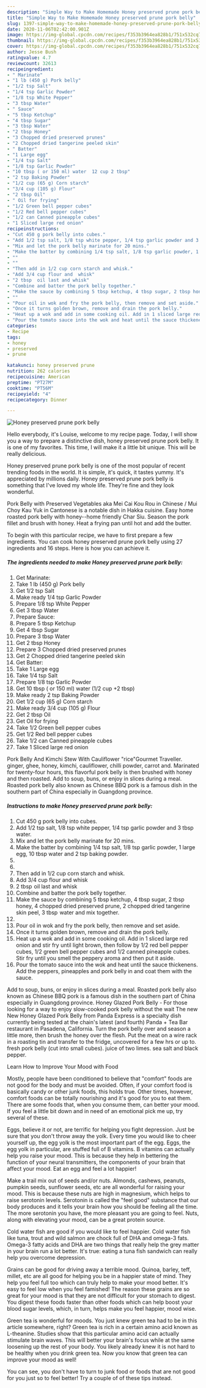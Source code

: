 ```yaml
---
description: "Simple Way to Make Homemade Honey preserved prune pork belly"
title: "Simple Way to Make Homemade Honey preserved prune pork belly"
slug: 1397-simple-way-to-make-homemade-honey-preserved-prune-pork-belly
date: 2020-11-06T02:42:00.901Z
image: https://img-global.cpcdn.com/recipes/f353b3964ea828b1/751x532cq70/honey-preserved-prune-pork-belly-recipe-main-photo.jpg
thumbnail: https://img-global.cpcdn.com/recipes/f353b3964ea828b1/751x532cq70/honey-preserved-prune-pork-belly-recipe-main-photo.jpg
cover: https://img-global.cpcdn.com/recipes/f353b3964ea828b1/751x532cq70/honey-preserved-prune-pork-belly-recipe-main-photo.jpg
author: Jesse Bush
ratingvalue: 4.7
reviewcount: 32613
recipeingredient:
- " Marinate"
- "1 lb (450 g) Pork belly"
- "1/2 tsp Salt"
- "1/4 tsp Garlic Powder"
- "1/8 tsp White Pepper"
- "3 tbsp Water"
- " Sauce"
- "5 tbsp Ketchup"
- "4 tbsp Sugar"
- "3 tbsp Water"
- "2 tbsp Honey"
- "3 Chopped dried preserved prunes"
- "2 Chopped dried tangerine peeled skin"
- " Batter"
- "1 Large egg"
- "1/4 tsp Salt"
- "1/8 tsp Garlic Powder"
- "10 tbsp ( or 150 ml) water  12 cup 2 tbsp"
- "2 tsp Baking Powder"
- "1/2 cup (65 g) Corn starch"
- "3/4 cup (105 g) Flour"
- "2 tbsp Oil"
- " Oil for frying"
- "1/2 Green bell pepper cubes"
- "1/2 Red bell pepper cubes"
- "1/2 can Canned pineapple cubes"
- "1 Sliced large red onion"
recipeinstructions:
- "Cut 450 g pork belly into cubes."
- "Add 1/2 tsp salt, 1/8 tsp white pepper, 1/4 tsp garlic powder and 3 tbsp water."
- "Mix and let the pork belly marinate for 20 mins."
- "Make the batter by combining 1/4 tsp salt, 1/8 tsp garlic powder, 1 large egg, 10 tbsp water and 2 tsp baking powder."
- ""
- ""
- "Then add in 1/2 cup corn starch and whisk."
- "Add 3/4 cup flour and  whisk"
- "2 tbsp  oil last and whisk"
- "Combine and batter the pork belly together."
- "Make the sauce by combining 5 tbsp ketchup, 4 tbsp sugar, 2 tbsp honey, 4 chopped dried preserved prune,  2 chopped dried tangerine skin peel, 3 tbsp  water and mix together."
- ""
- "Pour oil in wok and fry the pork belly, then remove and set aside."
- "Once it turns golden brown, remove and drain the pork belly."
- "Heat up a wok and add in some cooking oil. Add in 1 sliced large red onion and stir fry until light brown, then follow by 1/2 red bell pepper cubes,  1/2 green bell pepper cubes and 1/2 canned pineapple cubes. Stir fry until you smell the peppery aroma and then put it aside."
- "Pour the tomato sauce into the wok and heat until the sauce thickenens. Add the peppers, pineapples and pork belly in and coat them with the sauce."
categories:
- Recipe
tags:
- honey
- preserved
- prune

katakunci: honey preserved prune 
nutrition: 262 calories
recipecuisine: American
preptime: "PT27M"
cooktime: "PT56M"
recipeyield: "4"
recipecategory: Dinner

---
```



![Honey preserved prune pork belly](https://img-global.cpcdn.com/recipes/f353b3964ea828b1/751x532cq70/honey-preserved-prune-pork-belly-recipe-main-photo.jpg)

Hello everybody, it's Louise, welcome to my recipe page. Today, I will show you a way to prepare a distinctive dish, honey preserved prune pork belly. It is one of my favorites. This time, I will make it a little bit unique. This will be really delicious.

Honey preserved prune pork belly is one of the most popular of recent trending foods in the world. It is simple, it's quick, it tastes yummy. It's appreciated by millions daily. Honey preserved prune pork belly is something that I've loved my whole life. They're fine and they look wonderful.

Pork Belly with Preserved Vegetables aka Mei Cai Kou Rou in Chinese / Mui Choy Kau Yuk in Cantonese is a notable dish in Hakka cuisine. Easy home roasted pork belly with honey--home friendly Char Siu. Season the pork fillet and brush with honey. Heat a frying pan until hot and add the butter.


To begin with this particular recipe, we have to first prepare a few ingredients. You can cook honey preserved prune pork belly using 27 ingredients and 16 steps. Here is how you can achieve it.

<!--inarticleads1-->

##### The ingredients needed to make Honey preserved prune pork belly:

1. Get  Marinate:
1. Take 1 lb (450 g) Pork belly
1. Get 1/2 tsp Salt
1. Make ready 1/4 tsp Garlic Powder
1. Prepare 1/8 tsp White Pepper
1. Get 3 tbsp Water
1. Prepare  Sauce:
1. Prepare 5 tbsp Ketchup
1. Get 4 tbsp Sugar
1. Prepare 3 tbsp Water
1. Get 2 tbsp Honey
1. Prepare 3 Chopped dried preserved prunes
1. Get 2 Chopped dried tangerine peeled skin
1. Get  Batter:
1. Take 1 Large egg
1. Take 1/4 tsp Salt
1. Prepare 1/8 tsp Garlic Powder
1. Get 10 tbsp ( or 150 ml) water  (1/2 cup +2 tbsp)
1. Make ready 2 tsp Baking Powder
1. Get 1/2 cup (65 g) Corn starch
1. Make ready 3/4 cup (105 g) Flour
1. Get 2 tbsp Oil
1. Get  Oil for frying
1. Take 1/2 Green bell pepper cubes
1. Get 1/2 Red bell pepper cubes
1. Take 1/2 can Canned pineapple cubes
1. Take 1 Sliced large red onion


Pork Belly And Kimchi Stew With Cauliflower &#34;rice&#34;Gourmet Traveller. ginger, ghee, honey, kimchi, cauliflower, chilli powder, carrot and. Marinated for twenty-four hours, this flavorful pork belly is then brushed with honey and then roasted. Add to soup, buns, or enjoy in slices during a meal. Roasted pork belly also known as Chinese BBQ pork is a famous dish in the southern part of China especially in Guangdong province. 

<!--inarticleads2-->

##### Instructions to make Honey preserved prune pork belly:

1. Cut 450 g pork belly into cubes.
1. Add 1/2 tsp salt, 1/8 tsp white pepper, 1/4 tsp garlic powder and 3 tbsp water.
1. Mix and let the pork belly marinate for 20 mins.
1. Make the batter by combining 1/4 tsp salt, 1/8 tsp garlic powder, 1 large egg, 10 tbsp water and 2 tsp baking powder.
1. 
1. 
1. Then add in 1/2 cup corn starch and whisk.
1. Add 3/4 cup flour and  whisk
1. 2 tbsp  oil last and whisk
1. Combine and batter the pork belly together.
1. Make the sauce by combining 5 tbsp ketchup, 4 tbsp sugar, 2 tbsp honey, 4 chopped dried preserved prune,  2 chopped dried tangerine skin peel, 3 tbsp  water and mix together.
1. 
1. Pour oil in wok and fry the pork belly, then remove and set aside.
1. Once it turns golden brown, remove and drain the pork belly.
1. Heat up a wok and add in some cooking oil. Add in 1 sliced large red onion and stir fry until light brown, then follow by 1/2 red bell pepper cubes,  1/2 green bell pepper cubes and 1/2 canned pineapple cubes. Stir fry until you smell the peppery aroma and then put it aside.
1. Pour the tomato sauce into the wok and heat until the sauce thickenens. Add the peppers, pineapples and pork belly in and coat them with the sauce.


Add to soup, buns, or enjoy in slices during a meal. Roasted pork belly also known as Chinese BBQ pork is a famous dish in the southern part of China especially in Guangdong province. Honey Glazed Pork Belly - For those looking for a way to enjoy slow-cooked pork belly without the wait The new New Honey Glazed Pork Belly from Panda Express is a specialty dish currently being tested at the chain&#39;s latest (and fourth) Panda + Tea Bar restaurant in Pasadena, California. Turn the pork belly over and season a little more, then brush the honey over the flesh. Put the meat on a wire rack in a roasting tin and transfer to the fridge, uncovered for a few hrs or up to. fresh pork belly (cut into small cubes). juice of two limes. sea salt and black pepper. 

Learn How to Improve Your Mood with Food


Mostly, people have been conditioned to believe that "comfort" foods are not good for the body and must be avoided. Often, if your comfort food is basically candy or other junk foods, this holds true. Other times, however, comfort foods can be totally nourishing and it's good for you to eat them. There are some foods that, when you consume them, can better your mood. If you feel a little bit down and in need of an emotional pick me up, try several of these.

Eggs, believe it or not, are terrific for helping you fight depression. Just be sure that you don't throw away the yolk. Every time you would like to cheer yourself up, the egg yolk is the most important part of the egg. Eggs, the egg yolk in particular, are stuffed full of B vitamins. B vitamins can actually help you raise your mood. This is because they help in bettering the function of your neural transmitters, the components of your brain that affect your mood. Eat an egg and feel a lot happier!

Make a trail mix out of seeds and/or nuts. Almonds, cashews, peanuts, pumpkin seeds, sunflower seeds, etc are all wonderful for raising your mood. This is because these nuts are high in magnesium, which helps to raise serotonin levels. Serotonin is called the "feel good" substance that our body produces and it tells your brain how you should be feeling all the time. The more serotonin you have, the more pleasant you are going to feel. Nuts, along with elevating your mood, can be a great protein source.

Cold water fish are good if you would like to feel happier. Cold water fish like tuna, trout and wild salmon are chock full of DHA and omega-3 fats. Omega-3 fatty acids and DHA are two things that really help the grey matter in your brain run a lot better. It's true: eating a tuna fish sandwich can really help you overcome depression. 

Grains can be good for driving away a terrible mood. Quinoa, barley, teff, millet, etc are all good for helping you be in a happier state of mind. They help you feel full too which can truly help to make your mood better. It's easy to feel low when you feel famished! The reason these grains are so great for your mood is that they are not difficult for your stomach to digest. You digest these foods faster than other foods which can help boost your blood sugar levels, which, in turn, helps make you feel happier, mood wise.

Green tea is wonderful for moods. You just knew green tea had to be in this article somewhere, right? Green tea is rich in a certain amino acid known as L-theanine. Studies show that this particular amino acid can actually stimulate brain waves. This will better your brain's focus while at the same loosening up the rest of your body. You likely already knew it is not hard to be healthy when you drink green tea. Now you know that green tea can improve your mood as well!

You can see, you don't have to turn to junk food or foods that are not good for you just so to feel better! Try  a  couple of  of  these  tips  instead.

